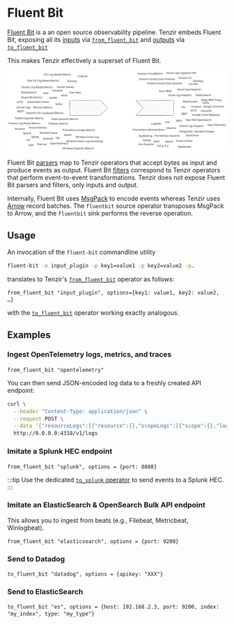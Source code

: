 # Fluent Bit

[Fluent Bit](https://fluentbit.io) is a an open source observability
pipeline. Tenzir embeds Fluent Bit, exposing all its [inputs][inputs] via
[`from_fluent_bit`](tql2/operators/from_fluent_bit.mdx) and
[outputs][outputs] via [`to_fluent_bit`](tql2/operators/to_fluent_bit.mdx)

This makes Tenzir effectively a superset of Fluent Bit.

[inputs]: https://docs.fluentbit.io/manual/pipeline/inputs
[outputs]: https://docs.fluentbit.io/manual/pipeline/outputs

![Fluent Bit Inputs & Outputs](fluent-bit.svg)

Fluent Bit [parsers][parsers] map to Tenzir operators that accept bytes as input
and produce events as output. Fluent Bit [filters][filters] correspond to
Tenzir operators that perform event-to-event transformations. Tenzir does not
expose Fluent Bit parsers and filters, only inputs and output.

[parsers]: https://docs.fluentbit.io/manual/pipeline/parsers
[filters]: https://docs.fluentbit.io/manual/pipeline/filters

Internally, Fluent Bit uses [MsgPack](https://msgpack.org/) to encode events
whereas Tenzir uses [Arrow](https://arrow.apache.org) record batches. The
`fluentbit` source operator transposes MsgPack to Arrow, and the `fluentbit`
sink performs the reverse operation.

## Usage

An invocation of the `fluent-bit` commandline utility

```bash
fluent-bit -o input_plugin -p key1=value1 -p key2=value2 -p…
```

translates to Tenzir's [`from_fluent_bit`](tql2/operators/from_fluent_bit.mdx)
operator as follows:

```tql
from_fluent_bit "input_plugin", options={key1: value1, key2: value2, …}
```

with the [`to_fluent_bit`](tql2/operators/to_fluent_bit.mdx) operator working
exactly analogous.

## Examples

### Ingest OpenTelemetry logs, metrics, and traces

```tql
from_fluent_bit "opentelemetry"
```

You can then send JSON-encoded log data to a freshly created API endpoint:

```bash
curl \
  --header "Content-Type: application/json" \
  --request POST \
  --data '{"resourceLogs":[{"resource":{},"scopeLogs":[{"scope":{},"logRecords":[{"timeUnixNano":"1660296023390371588","body":{"stringValue":"{\"message\":\"dummy\"}"},"traceId":"","spanId":""}]}]}]}' \
  http://0.0.0.0:4318/v1/logs
```

### Imitate a Splunk HEC endpoint

```tql
from_fluent_bit "splunk", options = {port: 8088}
```

:::tip
Use the dedicated [`to_splunk` operator](tql2/operators/to_splunk.md) to send
events to a Splunk HEC.
:::

### Imitate an ElasticSearch & OpenSearch Bulk API endpoint

This allows you to ingest from beats (e.g., Filebeat, Metricbeat, Winlogbeat).

```tql
from_fluent_bit "elasticsearch", options = {port: 9200}
```

### Send to Datadog

```tql
to_fluent_bit "datadog", options = {apikey: "XXX"}
```

### Send to ElasticSearch

```tql
to_fluent_bit "es", options = {host: 192.168.2.3, port: 9200, index: "my_index", type: "my_type"}
```
